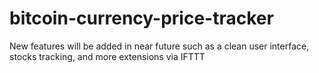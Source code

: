 # bitcoin-currency-price-tracker

New features will be added in near future such as a clean user interface, stocks tracking, and more extensions via IFTTT
